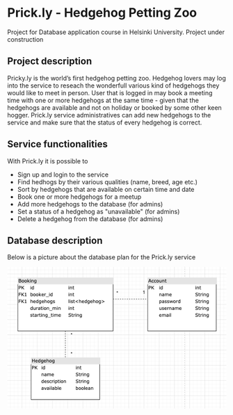 # Prick.ly - Hedgehog Petting Zoo
Project for Database application course in Helsinki University. Project under construction

## Project description
Pricky.ly is the world’s first hedgehog petting zoo. Hedgehog lovers may log into the service to reseach the wonderfull various kind of hedgehogs they would like to meet in person. User that is logged in may book a meeting time with one or more hedgehogs at the same time - given that the hedgehogs are available and not on holiday or booked by some other keen hogger. Prick.ly service administratives can add new hedgehogs to the service and make sure that the status of every hedgehog is correct.

## Service functionalities
With Prick.ly it is possible to
- Sign up and login to the service
- Find hedhogs by their various qualities (name, breed, age etc.)
- Sort by hedgehogs that are available on certain time and date
- Book one or more hedgehogs for a meetup
- Add more hedgehogs to the database (for admins)
- Set a status of a hedgehog as "unavailable" (for admins)
- Delete a hedgehog from the database (for admins)

## Database description
Below is a picture about the database plan for the Prick.ly service

![DB Prick.ly](prickly_db.png)
